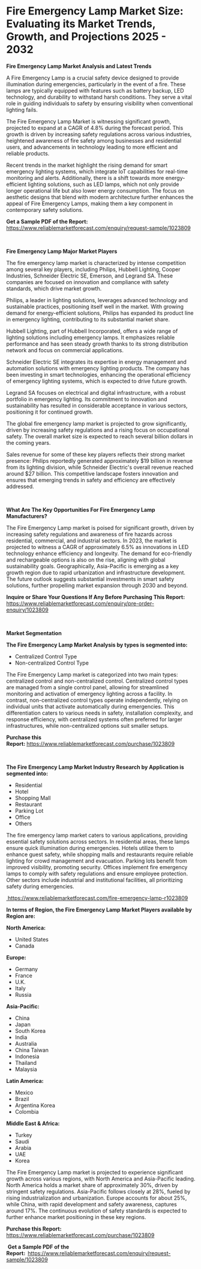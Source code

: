 <p><h1>Fire Emergency Lamp Market Size: Evaluating its Market Trends, Growth, and Projections 2025 - 2032</h1></p><p><strong>Fire Emergency Lamp Market Analysis and Latest Trends</strong></p>
<p><p>A Fire Emergency Lamp is a crucial safety device designed to provide illumination during emergencies, particularly in the event of a fire. These lamps are typically equipped with features such as battery backup, LED technology, and durability to withstand harsh conditions. They serve a vital role in guiding individuals to safety by ensuring visibility when conventional lighting fails.</p><p>The Fire Emergency Lamp Market is witnessing significant growth, projected to expand at a CAGR of 4.8% during the forecast period. This growth is driven by increasing safety regulations across various industries, heightened awareness of fire safety among businesses and residential users, and advancements in technology leading to more efficient and reliable products. </p><p>Recent trends in the market highlight the rising demand for smart emergency lighting systems, which integrate IoT capabilities for real-time monitoring and alerts. Additionally, there is a shift towards more energy-efficient lighting solutions, such as LED lamps, which not only provide longer operational life but also lower energy consumption. The focus on aesthetic designs that blend with modern architecture further enhances the appeal of Fire Emergency Lamps, making them a key component in contemporary safety solutions.</p></p>
<p><strong>Get a Sample PDF of the Report:&nbsp;</strong> <a href="https://www.reliablemarketforecast.com/enquiry/request-sample/1023809?utm_campaign=1833&utm_medium=2&utm_source=Github&utm_content=ia&utm_term=16042025&utm_id=fire-emergency-lamp">https://www.reliablemarketforecast.com/enquiry/request-sample/1023809</a></p>
<p>&nbsp;</p>
<p><strong>Fire Emergency Lamp Major Market Players</strong></p>
<p><p>The fire emergency lamp market is characterized by intense competition among several key players, including Philips, Hubbell Lighting, Cooper Industries, Schneider Electric SE, Emerson, and Legrand SA. These companies are focused on innovation and compliance with safety standards, which drive market growth.</p><p>Philips, a leader in lighting solutions, leverages advanced technology and sustainable practices, positioning itself well in the market. With growing demand for energy-efficient solutions, Philips has expanded its product line in emergency lighting, contributing to its substantial market share.</p><p>Hubbell Lighting, part of Hubbell Incorporated, offers a wide range of lighting solutions including emergency lamps. It emphasizes reliable performance and has seen steady growth thanks to its strong distribution network and focus on commercial applications.</p><p>Schneider Electric SE integrates its expertise in energy management and automation solutions with emergency lighting products. The company has been investing in smart technologies, enhancing the operational efficiency of emergency lighting systems, which is expected to drive future growth.</p><p>Legrand SA focuses on electrical and digital infrastructure, with a robust portfolio in emergency lighting. Its commitment to innovation and sustainability has resulted in considerable acceptance in various sectors, positioning it for continued growth.</p><p>The global fire emergency lamp market is projected to grow significantly, driven by increasing safety regulations and a rising focus on occupational safety. The overall market size is expected to reach several billion dollars in the coming years.</p><p>Sales revenue for some of these key players reflects their strong market presence: Philips reportedly generated approximately $19 billion in revenue from its lighting division, while Schneider Electric's overall revenue reached around $27 billion. This competitive landscape fosters innovation and ensures that emerging trends in safety and efficiency are effectively addressed.</p></p>
<p>&nbsp;</p>
<p><strong>What Are The Key Opportunities For Fire Emergency Lamp Manufacturers?</strong></p>
<p><p>The Fire Emergency Lamp market is poised for significant growth, driven by increasing safety regulations and awareness of fire hazards across residential, commercial, and industrial sectors. In 2023, the market is projected to witness a CAGR of approximately 6.5% as innovations in LED technology enhance efficiency and longevity. The demand for eco-friendly and rechargeable options is also on the rise, aligning with global sustainability goals. Geographically, Asia-Pacific is emerging as a key growth region due to rapid urbanization and infrastructure development. The future outlook suggests substantial investments in smart safety solutions, further propelling market expansion through 2030 and beyond.</p></p>
<p><strong>Inquire or Share Your Questions If Any Before Purchasing This Report:</strong> <a href="https://www.reliablemarketforecast.com/enquiry/pre-order-enquiry/1023809?utm_campaign=1833&utm_medium=2&utm_source=Github&utm_content=ia&utm_term=16042025&utm_id=fire-emergency-lamp">https://www.reliablemarketforecast.com/enquiry/pre-order-enquiry/1023809</a></p>
<p>&nbsp;</p>
<p><strong>Market Segmentation</strong></p>
<p><strong>The Fire Emergency Lamp Market Analysis by types is segmented into:</strong></p>
<p><ul><li>Centralized Control Type</li><li>Non-centralized Control Type</li></ul></p>
<p><p>The Fire Emergency Lamp market is categorized into two main types: centralized control and non-centralized control. Centralized control types are managed from a single control panel, allowing for streamlined monitoring and activation of emergency lighting across a facility. In contrast, non-centralized control types operate independently, relying on individual units that activate automatically during emergencies. This differentiation caters to various needs in safety, installation complexity, and response efficiency, with centralized systems often preferred for larger infrastructures, while non-centralized options suit smaller setups.</p></p>
<p><strong>Purchase this Report:&nbsp;</strong><a href="https://www.reliablemarketforecast.com/purchase/1023809?utm_campaign=1833&utm_medium=2&utm_source=Github&utm_content=ia&utm_term=16042025&utm_id=fire-emergency-lamp">https://www.reliablemarketforecast.com/purchase/1023809</a></p>
<p>&nbsp;</p>
<p><strong>The Fire Emergency Lamp Market Industry Research by Application is segmented into:</strong></p>
<p><ul><li>Residential</li><li>Hotel</li><li>Shopping Mall</li><li>Restaurant</li><li>Parking Lot</li><li>Office</li><li>Others</li></ul></p>
<p><p>The fire emergency lamp market caters to various applications, providing essential safety solutions across sectors. In residential areas, these lamps ensure quick illumination during emergencies. Hotels utilize them to enhance guest safety, while shopping malls and restaurants require reliable lighting for crowd management and evacuation. Parking lots benefit from improved visibility, promoting security. Offices implement fire emergency lamps to comply with safety regulations and ensure employee protection. Other sectors include industrial and institutional facilities, all prioritizing safety during emergencies.</p></p>
<p><a href="https://www.reliablemarketforecast.com/fire-emergency-lamp-r1023809?utm_campaign=1833&utm_medium=2&utm_source=Github&utm_content=ia&utm_term=16042025&utm_id=fire-emergency-lamp">&nbsp;https://www.reliablemarketforecast.com/fire-emergency-lamp-r1023809</a></p>
<p><strong>In terms of Region, the Fire Emergency Lamp Market Players available by Region are:</strong></p>
<p>
    <p> <strong> North America: </strong>
        <ul>
            <li>United States</li>
            <li>Canada</li>
        </ul>
        </p> 
    <p> <strong> Europe: </strong>
        <ul>
            <li>Germany</li>
            <li>France</li>
            <li>U.K.</li>
            <li>Italy</li>
            <li>Russia</li>
        </ul>
        </p> 
    <p> <strong> Asia-Pacific: </strong>
        <ul>
            <li>China</li>
            <li>Japan</li>
            <li>South Korea</li>
            <li>India</li>
            <li>Australia</li>
            <li>China Taiwan</li>
            <li>Indonesia</li>
            <li>Thailand</li>
            <li>Malaysia</li>
        </ul>
        </p> 
    <p> <strong> Latin America: </strong>
        <ul>
            <li>Mexico</li>
            <li>Brazil</li>
            <li>Argentina Korea</li>
            <li>Colombia</li>
        </ul>
        </p> 
    <p> <strong> Middle East & Africa: </strong>
        <ul>
            <li>Turkey</li>
            <li>Saudi</li>
            <li>Arabia</li>
            <li>UAE</li>
            <li>Korea</li>
        </ul>
    </p>
    </p>
<p><p>The Fire Emergency Lamp market is projected to experience significant growth across various regions, with North America and Asia-Pacific leading. North America holds a market share of approximately 30%, driven by stringent safety regulations. Asia-Pacific follows closely at 28%, fueled by rising industrialization and urbanization. Europe accounts for about 25%, while China, with rapid development and safety awareness, captures around 17%. The continuous evolution of safety standards is expected to further enhance market positioning in these key regions.</p></p>
<p><strong>Purchase this Report: </strong><a href="https://www.reliablemarketforecast.com/purchase/1023809?utm_campaign=1833&utm_medium=2&utm_source=Github&utm_content=ia&utm_term=16042025&utm_id=fire-emergency-lamp">https://www.reliablemarketforecast.com/purchase/1023809</a></p>
<p>&nbsp;<strong>Get a Sample PDF of the Report:&nbsp;&nbsp;</strong><a href="https://www.reliablemarketforecast.com/enquiry/request-sample/1023809?utm_campaign=1833&utm_medium=2&utm_source=Github&utm_content=ia&utm_term=16042025&utm_id=fire-emergency-lamp">https://www.reliablemarketforecast.com/enquiry/request-sample/1023809</a></p>
<p><strong></strong></p>
<p><p></p><p></p><p></p></p>